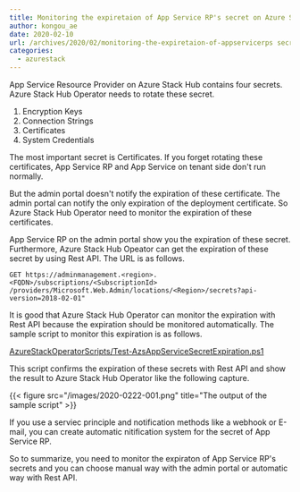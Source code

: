 ```yaml
---
title: Monitoring the expiretaion of App Service RP's secret on Azure Stack Hub 
author: kongou_ae
date: 2020-02-10
url: /archives/2020/02/monitoring-the-expiretaion-of-appservicerps secret-on-azurestackhub 
categories:
  - azurestack
---
```


App Service Resource Provider on Azure Stack Hub contains four secrets. Azure Stack Hub Operator needs to rotate these secret.

1. Encryption Keys
2. Connection Strings
3. Certificates
4. System Credentials

The most important secret is Certificates. If you forget rotating these certificates, App Service RP and App Service on tenant side don't run normally. 

But the admin portal doesn't notify the expiration of these certificate. The admin portal can notify the only expiration of the deployment certificate. So Azure Stack Hub Operator need to monitor the expiration of these certificates. 

App Service RP on the admin portal show you the expiration of these secret. Furthermore, Azure Stack Hub Opeator can get the expiration of these secret by using Rest API. The URL is as follows. 

```
GET https://adminmanagement.<region>.<FQDN>/subscriptions/<SubscriptionId> /providers/Microsoft.Web.Admin/locations/<Region>/secrets?api-version=2018-02-01"
```

It is good that Azure Stack Hub Operator can monitor the expiration with Rest API because the expiration should be monitored automatically. The sample script to monitor this expiration is as follows.

[AzureStackOperatorScripts/Test-AzsAppServiceSecretExpiration.ps1](https://github.com/kongou-ae/AzureStackOperatorScripts/blob/master/Test-AzsAppServiceSecretExpiration.ps1)

This script confirms the expiration of these secrets with Rest API and show the result to Azure Stack Hub Operator like the following capture.

{{< figure src="/images/2020-0222-001.png" title="The output of the sample script" >}}

If you use a serviec principle and notification methods like a webhook or E-mail, you can create automatic nitification system for the secret of App Service RP. 

So to summarize, you need to monitor the expiraton of App Service RP's secrets and you can choose manual way with the admin portal or automatic way with Rest API.
